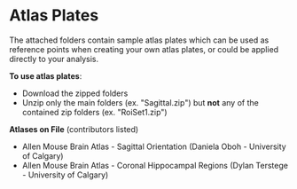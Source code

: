 Atlas Plates
===========

The attached folders contain sample atlas plates which can be used as reference points when creating your own atlas plates, or could be applied directly to your analysis.

**To use atlas plates**:
- Download the zipped folders
- Unzip only the main folders (ex. "Sagittal.zip") but **not** any of the contained zip folders (ex. "RoiSet1.zip")

**Atlases on File** (contributors listed)
- Allen Mouse Brain Atlas - Sagittal Orientation (Daniela Oboh - University of Calgary)
- Allen Mouse Brain Atlas - Coronal Hippocampal Regions (Dylan Terstege - University of Calgary)
